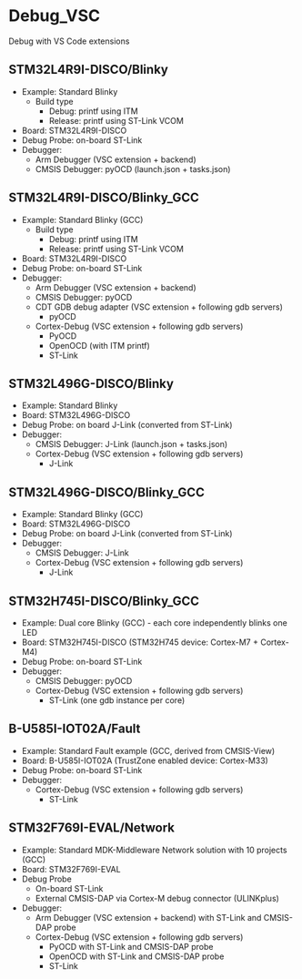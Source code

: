# Debug_VSC
Debug with VS Code extensions

## STM32L4R9I-DISCO/Blinky
- Example: Standard Blinky
  - Build type
    - Debug: printf using ITM
    - Release: printf using ST-Link VCOM
- Board: STM32L4R9I-DISCO
- Debug Probe: on-board ST-Link
- Debugger:
  - Arm Debugger (VSC extension + backend)
  - CMSIS Debugger: pyOCD (launch.json + tasks.json)

## STM32L4R9I-DISCO/Blinky_GCC
- Example: Standard Blinky (GCC)
  - Build type
    - Debug: printf using ITM
    - Release: printf using ST-Link VCOM
- Board: STM32L4R9I-DISCO
- Debug Probe: on-board ST-Link
- Debugger:
  - Arm Debugger (VSC extension + backend)
  - CMSIS Debugger: pyOCD
  - CDT GDB debug adapter (VSC extension + following gdb servers)
    - pyOCD
  - Cortex-Debug (VSC extension + following gdb servers)
    - PyOCD 
    - OpenOCD (with ITM printf)
    - ST-Link

## STM32L496G-DISCO/Blinky
- Example: Standard Blinky
- Board: STM32L496G-DISCO
- Debug Probe: on board J-Link (converted from ST-Link)
- Debugger:
  - CMSIS Debugger: J-Link (launch.json + tasks.json)
  - Cortex-Debug (VSC extension + following gdb servers)
    - J-Link

## STM32L496G-DISCO/Blinky_GCC
- Example: Standard Blinky (GCC)
- Board: STM32L496G-DISCO
- Debug Probe: on board J-Link (converted from ST-Link)
- Debugger:
  - CMSIS Debugger: J-Link
  - Cortex-Debug (VSC extension + following gdb servers)
    - J-Link

## STM32H745I-DISCO/Blinky_GCC
- Example: Dual core Blinky  (GCC) - each core independently blinks one LED
- Board: STM32H745I-DISCO (STM32H745 device: Cortex-M7 + Cortex-M4)
- Debug Probe: on-board ST-Link
- Debugger:
  - CMSIS Debugger: pyOCD
  - Cortex-Debug (VSC extension + following gdb servers)
    - ST-Link (one gdb instance per core)

## B-U585I-IOT02A/Fault
- Example: Standard Fault example (GCC, derived from CMSIS-View)
- Board: B-U585I-IOT02A (TrustZone enabled device: Cortex-M33)
- Debug Probe: on-board ST-Link
- Debugger:
  - Cortex-Debug (VSC extension + following gdb servers)
    - ST-Link

## STM32F769I-EVAL/Network
- Example: Standard MDK-Middleware Network solution with 10 projects (GCC)
- Board: STM32F769I-EVAL
- Debug Probe
  - On-board ST-Link
  -	External CMSIS-DAP via Cortex-M debug connector (ULINKplus)
- Debugger:
  -	Arm Debugger (VSC extension + backend) with ST-Link and CMSIS-DAP probe
  - Cortex-Debug (VSC extension + following gdb servers)
    - PyOCD with ST-Link and CMSIS-DAP probe
    - OpenOCD with ST-Link and CMSIS-DAP probe
    - ST-Link
